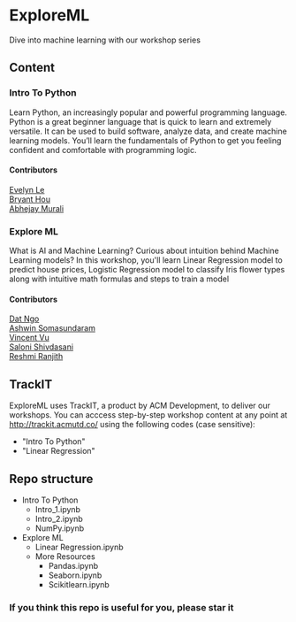 # ExploreML

Dive into machine learning with our workshop series

## Content

### Intro To Python

Learn Python, an increasingly popular and powerful programming language. Python is a great beginner language that is quick to learn and extremely versatile. It can be used to build software, analyze data, and create machine learning models. You’ll learn the fundamentals of Python to get you feeling confident and comfortable with programming logic. 

#### Contributors

[Evelyn Le](https://github.com/evelynle28)  
[Bryant Hou](https://github.com/BryantH24)  
[Abhejay Murali](https://github.com/Abhejay)

### Explore ML

What is AI and Machine Learning? Curious about intuition behind Machine Learning models? In this workshop, you'll learn Linear Regression model to predict house prices, Logistic Regression model to classify Iris flower types along with intuitive math formulas and steps to train a model

#### Contributors

[Dat Ngo](https://github.com/quocdat32461997)  
[Ashwin Somasundaram](https://github.com/AshwinSomasundaram)  
[Vincent Vu](https://github.com/vincent-vu280)  
[Saloni Shivdasani](https://github.com/SaloniSS)  
[Reshmi Ranjith](https://github.com/ReshmiCode)

## TrackIT

ExploreML uses TrackIT, a product by ACM Development, to deliver our workshops. You can acccess step-by-step workshop content at any point at http://trackit.acmutd.co/ using the following codes (case sensitive):
- "Intro To Python"
- "Linear Regression"

## Repo structure

- Intro To Python
  - Intro_1.ipynb
  - Intro_2.ipynb
  - NumPy.ipynb
- Explore ML
  - Linear Regression.ipynb
  - More Resources
    - Pandas.ipynb
    - Seaborn.ipynb
    - Scikitlearn.ipynb

### If you think this repo is useful for you, please star it

